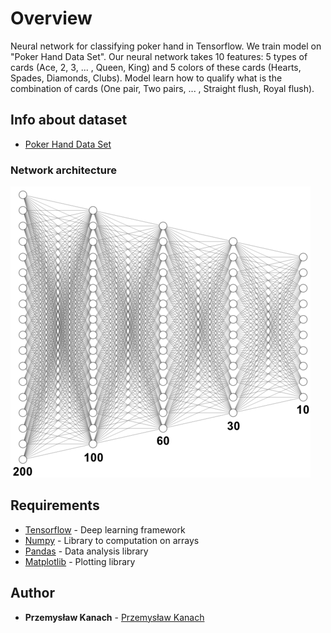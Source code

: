 # Overview

Neural network for classifying poker hand in Tensorflow. We train model on "Poker Hand Data Set". Our neural network takes 10 features: 5 types of cards (Ace, 2, 3, ... , Queen, King) and 5 colors of these cards (Hearts, Spades, Diamonds, Clubs). Model learn how to qualify what is the combination of cards (One pair, Two pairs, ... , Straight flush, Royal flush).

## Info about dataset

* [Poker Hand Data Set](https://archive.ics.uci.edu/ml/datasets/Poker+Hand)

### Network architecture

![Network architecture](/poker_architecture.png)

## Requirements

* [Tensorflow](https://www.tensorflow.org) - Deep learning framework
* [Numpy](http://www.numpy.org) - Library to computation on arrays
* [Pandas](https://pandas.pydata.org) - Data analysis library
* [Matplotlib](https://matplotlib.org) - Plotting library

## Author

* **Przemysław Kanach** - [Przemysław Kanach](https://github.com/Przemoo16)
